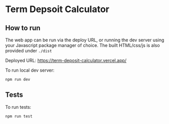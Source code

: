 # Term Depsoit Calculator

## How to run

The web app can be run via the deploy URL, or running the dev server using your Javascript package manager of choice. The built HTML/css/js is also provided under `./dist`

Deployed URL: https://term-deposit-calculator.vercel.app/

To run local dev server:

`npm run dev`

## Tests

To run tests:

`npm run test`